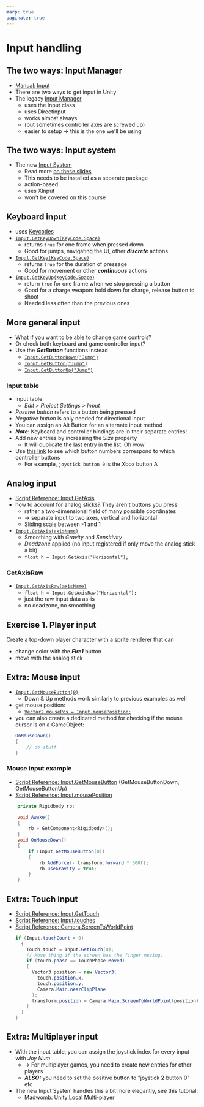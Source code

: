 ```yaml
---
marp: true
paginate: true
---
```

<!-- headingDivider: 3 -->
<!-- class: invert -->

# Input handling

## The two ways: Input Manager
* [Manual: Input](https://docs.unity3d.com/Manual/Input.html)
* There are two ways to get input in Unity
* The legacy [Input Manager](https://docs.unity3d.com/Manual/class-InputManager.html)
  * uses the Input class
  * uses Directinput
  * works almost always
  * (but sometimes controller axes are screwed up)
  * easier to setup -> this is the one we'll be using

## The two ways: Input system
* The new [Input System]((https://docs.unity3d.com/Packages/com.unity.inputsystem@1.3/manual/index.html))
  * Read more [on these slides](input-system.md)
  * This needs to be installed as a separate package
  * action-based
  * uses XInput
  * won't be covered on this course
## Keyboard input

* uses [Keycodes](https://docs.unity3d.com/ScriptReference/KeyCode.html)
* [`Input.GetKeyDown(KeyCode.Space)`](https://docs.unity3d.com/ScriptReference/Input.GetKeyDown.html)
  * returns `true` for one frame when pressed down 
  * Good for jumps, navigating the UI, other ***discrete*** actions 
* [`Input.GetKey(KeyCode.Space)`](https://docs.unity3d.com/ScriptReference/Input.GetKey.html)
  * returns `true` for the duration of pressage
  * Good for movement or other ***continuous*** actions
* [`Input.GetKeyUp(KeyCode.Space)`](https://docs.unity3d.com/ScriptReference/Input.GetKeyUp.html)
  * return `true` for one frame when we stop pressing a button
  * Good for a charge weapon: hold down for charge, release button to shoot
  * Needed less often than the previous ones

## More general input

* What if you want to be able to change game controls?
* Or check both keyboard and game controller input?
* Use the ***GetButton*** functions instead
  * [`Input.GetButtonDown("Jump")`](https://docs.unity3d.com/ScriptReference/Input.GetButtonDown.html)
  * [`Input.GetButton("Jump")`](https://docs.unity3d.com/ScriptReference/Input.GetButton.html)
  * [`Input.GetButtonUp("Jump")`](https://docs.unity3d.com/ScriptReference/Input.GetButtonUp.html)

### Input table
* Input table
  * *Edit > Project Settings > Input*
* *Positive button* refers to a button being pressed
* *Negative button* is only needed for directional input
* You can assign an Alt Button for an alternate input method
* ***Note***: Keyboard and controller bindings are in their separate entries!
* Add new entries by increasing the *Size* property
  * It will duplicate the last entry in the list. Oh wow
* Use [this link](https://ritchielozada.com/2016/01/16/part-11-using-an-xbox-one-controller-with-unity-on-windows-10/) to see which button numbers correspond to which controller buttons
  * For example, `joystick button 0` is the Xbox button A

## Analog input

* [Script Reference: Input.GetAxis](https://docs.unity3d.com/ScriptReference/Input.GetAxis.html)
* how to account for analog sticks? They aren't buttons you press
  * rather a two-dimensional field of many possible coordinates
  * -> separate input to two axes, vertical and horizontal
  * Sliding scale between -1 and 1
* [`Input.GetAxis(axisName)`](https://docs.unity3d.com/ScriptReference/Input.GetAxis.html)
  * Smoothing with *Gravity* and *Sensitivity*
  * *Deadzone* applied (no input registered if only move the analog stick a bit)
  * `float h = Input.GetAxis("Horizontal");`

### GetAxisRaw

* [`Input.GetAxisRaw(axisName)`](https://docs.unity3d.com/ScriptReference/Input.GetAxisRaw.html)
  * `float h = Input.GetAxisRaw("Horizontal");`
  * just the raw input data as-is
  * no deadzone, no smoothing

## Exercise 1. Player input
<!-- _backgroundColor: Khaki -->
Create a top-down player character with a sprite renderer that can
* change color with the ***Fire1*** button
* move with the analog stick


## Extra: Mouse input
<!-- backgroundColor: #5d275d -->
* [`Input.GetMouseButton(0)`](https://docs.unity3d.com/ScriptReference/Input.GetMouseButton.html)
  * Down & Up methods work similarly to previous examples as well
* get mouse position:
  * [`Vector2 mousePos = Input.mousePosition;`](https://docs.unity3d.com/ScriptReference/Input-mousePosition.html)
* you can also create a dedicated method for checking if the mouse cursor is on a GameObject:
  ```c#
  OnMouseDown()
  {
      // do stuff
  }
  ```


### Mouse input example

* [Script Reference: Input.GetMouseButton](https://docs.unity3d.com/ScriptReference/Input.GetMouseButton.html) (GetMouseButtonDown, GetMouseButtonUp)
* [Script Reference: Input.mousePosition](https://docs.unity3d.com/ScriptReference/Input-mousePosition.html)
```c#
    private Rigidbody rb;

    void Awake()
    {
        rb = GetComponent<Rigidbody>();
    }
    void OnMouseDown()
    {
        if (Input.GetMouseButton(0))
        {
            rb.AddForce(- transform.forward * 500f);
            rb.useGravity = true;
        }
    }
```
## Extra: Touch input
* [Script Reference: Input.GetTouch](https://docs.unity3d.com/ScriptReference/Input.GetTouch.html)
* [Script Reference: Input.touches](https://docs.unity3d.com/ScriptReference/Input-touches.html)
* [Script Reference: Camera.ScreenToWorldPoint](https://docs.unity3d.com/ScriptReference/Camera.ScreenToWorldPoint.html)
  ```c#
  if (Input.touchCount > 0)
    {
      Touch touch = Input.GetTouch(0);
      // Move thing if the screen has the finger moving.
      if (touch.phase == TouchPhase.Moved)
      {
        Vector3 position = new Vector3(
          touch.position.x,
          touch.position.y,
          Camera.Main.nearClipPlane
        );
        transform.position = Camera.Main.ScreenToWorldPoint(position);
      }
    }
  }
  ```

## Extra: Multiplayer input

* With the input table, you can assign the joystick index for every input with *Joy Num*
  * -> For multiplayer games, you need to create new entries for other players
  * ***ALSO:*** you need to set the positive button to "joystick **2** button 0" etc
* The new Input System handles this a bit more elegantly, see this tutorial:
  * [Madwomb: Unity Local Multi-player](http://madwomb.com/tutorials/GameDesign_UnityLocalMultiplayer.html)